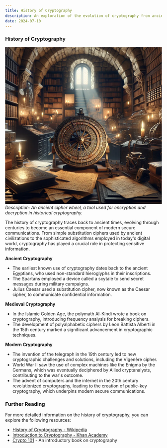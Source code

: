 ```yaml
---
title: History of Cryptography
description: An exploration of the evolution of cryptography from ancient times to modern secure communications.
date: 2024-07-10
---
```


### History of Cryptography

![Cryptography](/assets/images/cryptography.webp)
*Description: An ancient cipher wheel, a tool used for encryption and decryption in historical cryptography.*

The history of cryptography traces back to ancient times, evolving through centuries to become an essential component of modern secure communications. From simple substitution ciphers used by ancient civilizations to the sophisticated algorithms employed in today's digital world, cryptography has played a crucial role in protecting sensitive information.

**Ancient Cryptography**
- The earliest known use of cryptography dates back to the ancient Egyptians, who used non-standard hieroglyphs in their inscriptions.
- The Spartans employed a device called a scytale to send secret messages during military campaigns.
- Julius Caesar used a substitution cipher, now known as the Caesar cipher, to communicate confidential information.

**Medieval Cryptography**
- In the Islamic Golden Age, the polymath Al-Kindi wrote a book on cryptography, introducing frequency analysis for breaking ciphers.
- The development of polyalphabetic ciphers by Leon Battista Alberti in the 15th century marked a significant advancement in cryptographic techniques.

**Modern Cryptography**
- The invention of the telegraph in the 19th century led to new cryptographic challenges and solutions, including the Vigenère cipher.
- World War II saw the use of complex machines like the Enigma by the Germans, which was eventually deciphered by Allied cryptanalysts, contributing to the war's outcome.
- The advent of computers and the internet in the 20th century revolutionized cryptography, leading to the creation of public-key cryptography, which underpins modern secure communications.

### Further Reading

For more detailed information on the history of cryptography, you can explore the following resources:
- [History of Cryptography - Wikipedia](https://en.wikipedia.org/wiki/History_of_cryptography)
- [Introduction to Cryptography - Khan Academy](https://www.khanacademy.org/computing/computer-science/cryptography)
- [Crypto 101](https://crypto101.io/) - An introductory book on cryptography